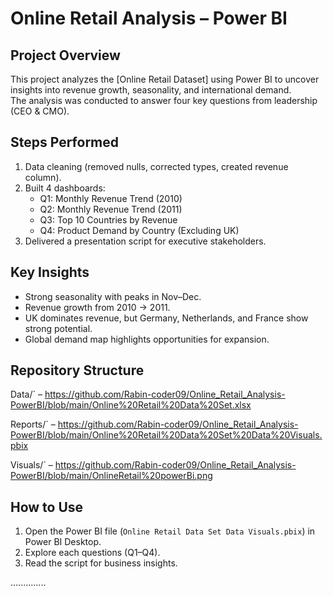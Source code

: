 # Online Retail Analysis – Power BI

## Project Overview
This project analyzes the [Online Retail Dataset] using Power BI to uncover insights into revenue growth, seasonality, and international demand.  
The analysis was conducted to answer four key questions from leadership (CEO & CMO).

## Steps Performed
1. Data cleaning (removed nulls, corrected types, created revenue column).
2. Built 4 dashboards:
   - Q1: Monthly Revenue Trend (2010)
   - Q2: Monthly Revenue Trend (2011)
   - Q3: Top 10 Countries by Revenue
   - Q4: Product Demand by Country (Excluding UK)
3. Delivered a presentation script for executive stakeholders.

## Key Insights
- Strong seasonality with peaks in Nov–Dec.
- Revenue growth from 2010 → 2011.
- UK dominates revenue, but Germany, Netherlands, and France show strong potential.
- Global demand map highlights opportunities for expansion.

##  Repository Structure
Data/` – https://github.com/Rabin-coder09/Online_Retail_Analysis-PowerBI/blob/main/Online%20Retail%20Data%20Set.xlsx

Reports/` – https://github.com/Rabin-coder09/Online_Retail_Analysis-PowerBI/blob/main/Online%20Retail%20Data%20Set%20Data%20Visuals.pbix

Visuals/` – https://github.com/Rabin-coder09/Online_Retail_Analysis-PowerBI/blob/main/OnlineRetail%20powerBi.png

## How to Use
1. Open the Power BI file (`Online Retail Data Set Data Visuals.pbix`) in Power BI Desktop.
2. Explore each questions (Q1–Q4).
3. Read the script for business insights.

..............
